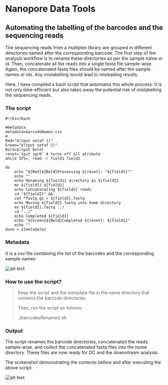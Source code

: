 # **Nanopore Data Tools** <br />



## **Automating the labelling of the barcodes and the sequencing reads**



The sequencing reads from a multiplex library are grouped in different directories named after the corresponding barcode. The first step of the analysis workflow is to rename these directories as per the sample name or id. Then, concatenate all the reads into a single fastq file sample-wise. Again, the concatenated fastq files should be named after the sample names or ids. Any mislabelling would lead to misleading results.


Here, I have compiled a bash script that automates this whole process. It is not only time-efficient but also takes away the potential risk of mislabelling the sequencing reads.



### **The script**


```
#!/bin/bash

#metadata
metadata=barcodeNames.csv
#
Red="$(tput setaf 1)"
Green="$(tput setaf 2)"
Bold=$(tput bold)
reset=`tput sgr0` # turns off all atribute
while IFS=, read -r field1 field2  

do  
    echo "${Red}${Bold}Processing ${reset}: "${field1}"" 
    echo ""
    echo Renaming ${field1} directory as ${field2} 
    mv ${field1} ${field2} 
    echo Concatenating ${field2} reads
    cd "${field2}" &&
    cat *fastq.gz > ${field2}.fastq
    echo Moving ${field2}.fastq into home directory
    mv ${field2}.fastq ../
    cd "../"
    echo Completed ${field1} 
    echo "${Green}${Bold}Completed ${reset}: ${field1}"
    echo ""
done < ${metadata}

```



### **Metadata**



It is a csv file containing the list of the barcodes and the corresponding sample names



 ![alt text](https://github.com/asadprodhan/Nanopore-Data-Tools/blob/main/MetaData.PNG)
 
 
 
 
### **How to use the script?**



>Keep the script and the metadata file in the same directory that contains the barcode directories. 
>
>Then, run the script as follows:
>
>./barcodesRenamed.sh



### **Output**



The script renames the barcode directories, concatenated the reads sample-wise, and collect the concatenated fastq files into the home directory. These files are now ready for QC and the downstream analysis. 


The screenshot demonstrating the contents before and after executing the above script: 



 ![alt text](https://github.com/asadprodhan/Nanopore-Data-Tools/blob/main/TerminalShot.PNG)
 
 
